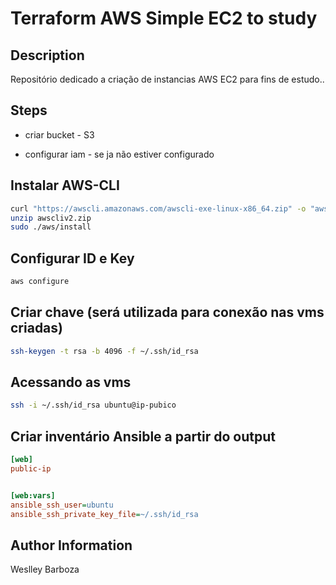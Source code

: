 # Terraform AWS Simple EC2 to study

## Description

Repositório dedicado a criação de instancias AWS EC2 para fins de estudo..  

## Steps

- criar bucket - S3  

- configurar iam - se ja não estiver configurado

## Instalar AWS-CLI  

```bash
curl "https://awscli.amazonaws.com/awscli-exe-linux-x86_64.zip" -o "awscliv2.zip"
unzip awscliv2.zip
sudo ./aws/install
```

## Configurar ID e Key

```bash
aws configure
```

## Criar chave (será utilizada para conexão nas vms criadas)  

 ```bash
 ssh-keygen -t rsa -b 4096 -f ~/.ssh/id_rsa
 ```

## Acessando as vms  

```bash
ssh -i ~/.ssh/id_rsa ubuntu@ip-pubico
```

## Criar inventário Ansible a partir do output

```ini
[web]
public-ip


[web:vars]
ansible_ssh_user=ubuntu
ansible_ssh_private_key_file=~/.ssh/id_rsa
```

## Author Information  

Weslley Barboza
